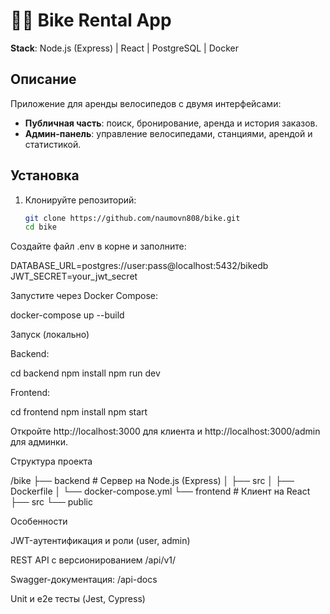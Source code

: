 # 🚴‍♂️ Bike Rental App

**Stack**: Node.js (Express) | React | PostgreSQL | Docker

## Описание
Приложение для аренды велосипедов с двумя интерфейсами:
- **Публичная часть**: поиск, бронирование, аренда и история заказов.
- **Админ-панель**: управление велосипедами, станциями, арендой и статистикой.

## Установка
1. Клонируйте репозиторий:
   ```bash
   git clone https://github.com/naumovn808/bike.git
   cd bike

Создайте файл .env в корне и заполните:

DATABASE_URL=postgres://user:pass@localhost:5432/bikedb
JWT_SECRET=your_jwt_secret

Запустите через Docker Compose:

docker-compose up --build

Запуск (локально)

Backend:

cd backend
npm install
npm run dev

Frontend:

cd frontend
npm install
npm start

Откройте http://localhost:3000 для клиента и http://localhost:3000/admin для админки.

Структура проекта

/bike
├── backend                  # Сервер на Node.js (Express)
│   ├── src
│   ├── Dockerfile
│   └── docker-compose.yml
└── frontend                 # Клиент на React
    ├── src
    └── public

Особенности

JWT-аутентификация и роли (user, admin)

REST API с версионированием /api/v1/

Swagger-документация: /api-docs

Unit и e2e тесты (Jest, Cypress)   
